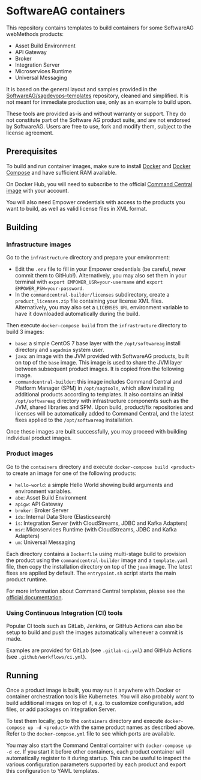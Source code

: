 # SoftwareAG containers

This repository contains templates to build containers for some SoftwareAG webMethods products:
- Asset Build Environment
- API Gateway
- Broker
- Integration Server
- Microservices Runtime
- Universal Messaging

It is based on the general layout and samples provided in the [SoftwareAG/sagdevops-templates](https://github.com/SoftwareAG/sagdevops-template) repository, cleaned and simplified. It is not meant for immediate production use, only as an example to build upon.

These tools are provided as-is and without warranty or support. They do not constitute part of the Software AG product suite, and are not endorsed by SoftwareAG. Users are free to use, fork and modify them, subject to the license agreement.

## Prerequisites

To build and run container images, make sure to install [Docker](https://docs.docker.com/engine/install/) and [Docker Compose](https://docs.docker.com/compose/install/) and have sufficient RAM available.

On Docker Hub, you will need to subscribe to the official [Command Central image](https://hub.docker.com/_/softwareag-commandcentral) with your account.

You will also need Empower credentials with access to the products you want to build, as well as valid license files in XML format.

## Building

### Infrastructure images

Go to the `infrastructure` directory and prepare your environment:

- Edit the `.env` file to fill in your Empower credentials (be careful, never commit them to GitHub!). Alternatively, you may also set them in your terminal with `export EMPOWER_USR=your-username` and `export EMPOWER_PSW=your-password`.
- In the `commandcentral-builder/licenses` subdirectory, create a `product_licenses.zip` file containing your license XML files. Alternatively, you may also set a `LICENSES_URL` environment variable to have it downloaded automatically during the build.

Then execute `docker-compose build` from the `infrastructure` directory to build 3 images:

- `base`: a simple CentOS 7 base layer with the `/opt/softwareag` install directory and `sagadmin` system user.
- `java`: an image with the JVM provided with SoftwareAG products, built on top of the `base` image. This image is used to share the JVM layer between subsequent product images. It is copied from the following image.
- `commandcentral-builder`: this image includes Command Central and Platform Manager (SPM) in `/opt/sagtools`, which allow installing additional products according to templates. It also contains an initial `/opt/softwareag` directory with infrastructure components such as the JVM, shared libraries and SPM. Upon build, product/fix repositories and licenses will be automatically added to Command Central, and the latest fixes applied to the `/opt/softwareag` installation.

Once these images are built successfully, you may proceed with building individual product images.

### Product images

Go to the `containers` directory and execute `docker-compose build <product>` to create an image for one of the following products:

- `hello-world`: a simple Hello World showing build arguments and environment variables.
- `abe`: Asset Build Environment
- `apigw`: API Gateway
- `broker`: Broker Server
- `ids`: Internal Data Store (Elasticsearch)
- `is`: Integration Server (with CloudStreams, JDBC and Kafka Adapters)
- `msr`: Microservices Runtime (with CloudStreams, JDBC and Kafka Adapters)
- `um`: Universal Messaging

Each directory contains a `Dockerfile` using multi-stage build to provision the product using the `commandcentral-builder` image and a `template.yaml` file, then copy the installation directory on top of the `java` image. The latest fixes are applied by default. The `entrypoint.sh` script starts the main product runtime.

For more information about Command Central templates, please see the [official documentation](https://documentation.softwareag.com/webmethods/command_central/cce10-5/10-5_Command_Central_webhelp/index.html).

### Using Continuous Integration (CI) tools

Popular CI tools such as GitLab, Jenkins, or GitHub Actions can also be setup to build and push the images automatically whenever a commit is made.

Examples are provided for GitLab (see `.gitlab-ci.yml`) and GitHub Actions (see `.github/workflows/ci.yml`).

## Running

Once a product image is built, you may run it anywhere with Docker or container orchestration tools like Kubernetes. You will also probably want to build additional images on top of it, e.g. to customize configuration, add files, or add packages on Integration Server.

To test them locally, go to the `containers` directory and execute `docker-compose up -d <product>` with the same product names as described above. Refer to the `docker-compose.yml` file to see which ports are available.

You may also start the Command Central container with `docker-compose up -d cc`. If you start it before other containers, each product container will automatically register to it during startup. This can be useful to inspect the various configuration parameters supported by each product and export this configuration to YAML templates.
